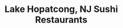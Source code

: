 ---
layout: city
title: Lake Hopatcong, NJ Sushi Restaurants
permalink: /new-jersey/lake-hopatcong/
stateAbbr: NJ
stateName: New Jersey
cityName: Lake Hopatcong
---